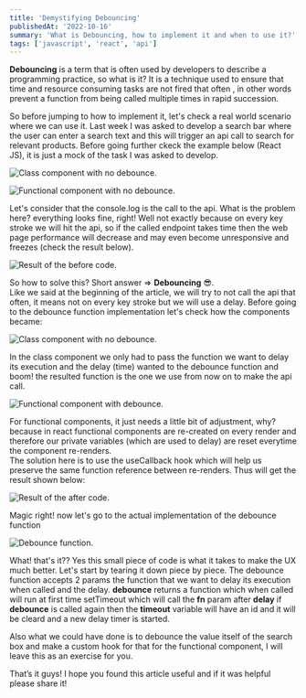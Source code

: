 ```yaml
---
title: 'Demystifying Debouncing'
publishedAt: '2022-10-16'
summary: 'What is Debouncing, how to implement it and when to use it?'
tags: ['javascript', 'react', 'api']
---
```


**Debouncing** is a term that is often used by developers to describe a programming practice, so what is it?
It is a technique used to ensure that time and resource consuming tasks are not fired that often , in other words prevent a function from being called multiple times in rapid succession.

So before jumping to how to implement it, let's check a real world scenario where we can use it. Last week I was asked to develop a search bar where the user can enter a search text and this will trigger an api call to search for relevant products. Before going further ckeck the example below (React JS), it is just a mock of the task I was asked to develop.

![Class component with no debounce.](/images/blogs/debounce/class-no-debounce.png 'Class component with no debounce.')

![Functional component with no debounce.](/images/blogs/debounce/function-no-debounce.png 'Functional component with no debounce.')

Let's consider that the console.log is the call to the api. What is the problem here? everything looks fine, right! Well not exactly because on every key stroke we will hit the api, so if the called endpoint takes time then the web page performance will decrease and may even become unresponsive and freezes (check the result below).

![Result of the before code.](/images/blogs/debounce/console-no-debounce.png 'Result of the before code.')

So how to solve this? Short answer => **Debouncing** 😎.  
Like we said at the beginning of the article, we will try to not call the api that often, it means not on every key stroke but we will use a delay. Before going to the debounce function implementation let's check how the components became:

![Class component with no debounce.](/images/blogs/debounce/class-with-debounce.png 'Class component with no debounce.')

In the class component we only had to pass the function we want to delay its execution and the delay (time) wanted to the debounce function and boom! the resulted function is the one we use from now on to make the api call.

![Functional component with debounce.](/images/blogs/debounce/function-with-debounce.png 'Functional component with debounce.')

For functional components, it just needs a little bit of adjustment, why? because in react functional components are re-created on every render and therefore our private variables (which are used to delay) are reset everytime the component re-renders.  
The solution here is to use the useCallback hook which will help us preserve the same function reference between re-renders.
Thus will get the result shown below:

![Result of the after code.](/images/blogs/debounce/console-with-debounce.png 'Result of the after code.')

Magic right! now let's go to the actual implementation of the debounce function

![Debounce function.](/images/blogs/debounce/debounce.png 'Debounce function.')

What! that's it?? Yes this small piece of code is what it takes to make the UX much better.
Let's start by tearing it down piece by piece. The debounce function accepts 2 params the function that we want to delay its execution when called and the delay. **debounce** returns a function which when called will run at first time setTimeout which will call the **fn** param after **delay** if **debounce** is called again then the **timeout** variable will have an id and it will be cleard and a new delay timer is started.

Also what we could have done is to debounce the value itself of the search box and make a custom hook for that for the functional component, I will leave this as an exercise for you.

That’s it guys! I hope you found this article useful and if it was helpful please share it!
